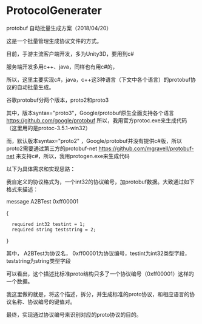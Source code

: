# ProtocolGenerater

protobuf 自动批量生成方案（2018/04/20）

这是一个批量管理生成协议文件的方式。

目前，手游主流客户端开发，多为Unity3D，要用到c# 

服务端开发多用c++、java，同样也有用c#的，

所以，这里主要实现c#，java，c++这3种语言（下文中各个语言）的protobuf协议的自动批量生成。

谷歌protobuf分两个版本，proto2和proto3 

其中，版本syntax="proto3"，Google/protobuf原生全面支持各个语言 https://github.com/google/protobuf 
所以，我用官方protoc.exe来生成代码（这里用的是protoc-3.5.1-win32）

而，默认版本syntax="proto2" ，Google/protobuf并没有提供c#版，所以proto2需要通过第三方的protobuf-net https://github.com/mgravell/protobuf-net 来支持c#，所以，我用protogen.exe来生成代码


以下为具体需求和实现思路：

我自定义的协议格式为，一个int32的协议编号，加protobuf数据。大致通过如下格式来描述：

message A2BTest 0xff00001

{

	  required int32 testint = 1;
	  required string teststring = 2;

}

其中， A2BTest为协议名， 0xff00001为协议编号，testint为int32类型字段，teststring为string类型字段

可以看出，这个描述比标准proto结构只多了一个协议编号（0xff00001）这样的一个数据。

我这里做的就是，将这个描述，拆分，并生成标准的proto协议，和相应语言的协议名称、协议编号的键值对。

最终，实现通过协议编号来识别对应的proto协议的目的。




